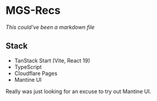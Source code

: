 # MGS-Recs

_This could've been a markdown file_

## Stack

- TanStack Start (Vite, React 19)
- TypeScript
- Cloudflare Pages
- Mantine UI

Really was just looking for an excuse to try out Mantine UI.
